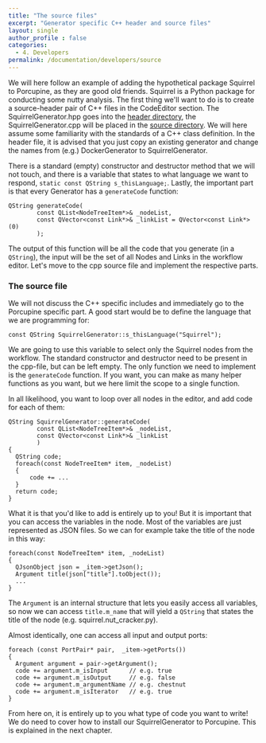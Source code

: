```yaml
---
title: "The source files"
excerpt: "Generator specific C++ header and source files"
layout: single
author_profile : false
categories:
  - 4. Developers
permalink: /documentation/developers/source
---
```


We will here follow an example of adding the hypothetical package Squirrel to
Porcupine, as they are good old friends. Squirrel is a Python package for
conducting some nutty analysis. The first thing we'll want to do is to create a
source-header pair of C++ files in the CodeEditor section.
The SquirrelGenerator.hpp goes into the [header directory](https://github.com/TimVanMourik/Porcupine/tree/master/include/CodeEditor),
the SquirrelGenerator.cpp will be placed in the [source directory](https://github.com/TimVanMourik/Porcupine/tree/master/source/CodeEditor).
We will here assume some familiarity with the standards of a C++ class
definition. In the header file, it is advised that you just copy an existing
generator and change the names from (e.g.) DockerGenerator to SquirrelGenerator.

There is a standard (empty) constructor and destructor method that we will not
touch, and there is a variable that states to what language we want to respond,
`static const QString s_thisLanguage;`. Lastly, the important part is that every
Generator has a `generateCode` function:
```
QString generateCode(
        const QList<NodeTreeItem*>& _nodeList,
        const QVector<const Link*>& _linkList = QVector<const Link*>(0)
        );
```

The output of this function will be all the code that you generate (in a
`QString`), the input will be the set of all Nodes and Links in the workflow
editor. Let's move to the cpp source file and implement the respective parts.

### The source file
We will not discuss the C++ specific includes and immediately go to the
Porcupine specific part. A good start would be to define the language that we
are programming for:
```
const QString SquirrelGenerator::s_thisLanguage("Squirrel");
```
We are going to use this variable to select only the Squirrel nodes from the
workflow. The standard constructor and destructor need to be present in the
cpp-file, but can be left empty. The only function we need to implement is the
`generateCode` function. If you want, you can make as many helper functions as
you want, but we here limit the scope to a single function.

In all likelihood, you want to loop over all nodes in the editor, and add code
for each of them:
```
QString SquirrelGenerator::generateCode(
        const QList<NodeTreeItem*>& _nodeList,
        const QVector<const Link*>& _linkList
        )
{
  QString code;
  foreach(const NodeTreeItem* item, _nodeList)
  {
      code += ...
  }
  return code;
}
```
What it is that you'd like to add is entirely up to you! But it is important
that you can access the variables in the node. Most of the variables are just
represented as JSON files. So we can for example take the title of the node in
this way:
```
foreach(const NodeTreeItem* item, _nodeList)
{
  QJsonObject json = _item->getJson();
  Argument title(json["title"].toObject());
  ...
}
```
The `Argument` is an internal structure that lets you easily access all
variables, so now we can access `title.m_name` that will yield a `QString`
that states the title of the node (e.g. squirrel.nut_cracker.py).

Almost identically, one can access all input and output ports:
```
foreach (const PortPair* pair,  _item->getPorts())
{
  Argument argument = pair->getArgument();
  code += argument.m_isInput      // e.g. true
  code += argument.m_isOutput     // e.g. false
  code += argument.m_argumentName // e.g. chestnut
  code += argument.m_isIterator   // e.g. true
}
```

From here on, it is entirely up to you what type of code you want to write! We
do need to cover how to install our SquirrelGenerator to Porcupine. This is
explained in the next chapter.
